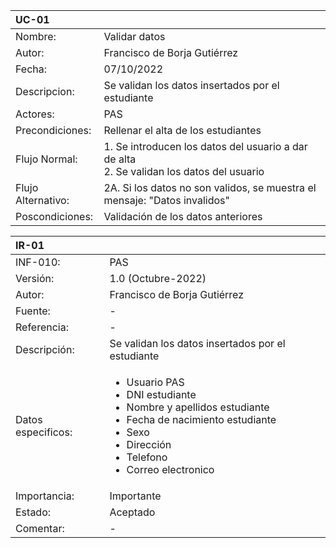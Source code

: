 | UC-01 ||
|:------------|:----------------|
| Nombre: | Validar datos |
| Autor: | Francisco de Borja Gutiérrez |
| Fecha: | 07/10/2022 |
|Descripcion:|Se validan los datos insertados por el estudiante|
| Actores:| PAS |
| Precondiciones:| Rellenar el alta de los estudiantes |
| Flujo Normal:| 1. Se introducen los datos del usuario a dar de alta <br>2. Se validan los datos del usuario |
| Flujo Alternativo:| 2A. Si los datos no son validos, se muestra el mensaje: "Datos invalidos" |
| Poscondiciones:| Validación de los datos anteriores |

| IR-01 ||
|:------------|:----------------|
| INF-010: | PAS |
| Versión: | 1.0 (Octubre-2022) |
| Autor: | Francisco de Borja Gutiérrez |
| Fuente:| - |
| Referencia:| - |
| Descripción:| Se validan los datos insertados por el estudiante |
| Datos especificos:| <ul><li>Usuario PAS</li><li>DNI estudiante</li><li>Nombre y apellidos estudiante</li><li>Fecha de nacimiento estudiante</li><li>Sexo</li><li>Dirección</li><li>Telefono</li><li>Correo electronico</li></ul>  |
| Importancia:| Importante |
| Estado:| Aceptado |
| Comentar:| - |